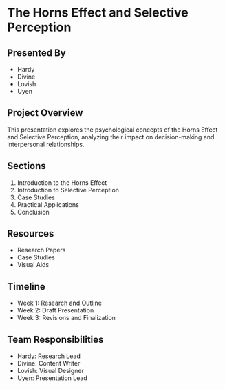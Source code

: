 # The Horns Effect and Selective Perception

## Presented By
- Hardy
- Divine
- Lovish
- Uyen

## Project Overview
This presentation explores the psychological concepts of the Horns Effect and Selective Perception, analyzing their impact on decision-making and interpersonal relationships.

## Sections
1. Introduction to the Horns Effect
2. Introduction to Selective Perception
3. Case Studies
4. Practical Applications
5. Conclusion

## Resources
- Research Papers
- Case Studies
- Visual Aids

## Timeline
- Week 1: Research and Outline
- Week 2: Draft Presentation
- Week 3: Revisions and Finalization

## Team Responsibilities
- Hardy: Research Lead
- Divine: Content Writer
- Lovish: Visual Designer
- Uyen: Presentation Lead
